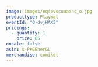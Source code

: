 ```yaml
---
image: images/eq4evscuuaanc_o.jpg
producttype: Playmat
eventId: "O-dvjHAX5"
pricings:
  - quantity: 1
    price: 65
onsale: false
asin: s-PKGEherGL
merchandise: comiket
---
```

